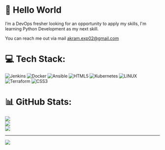 # 💫 Hello World
I’m a DevOps fresher looking for an opportunity to apply my skills, I'm learning Python Development as my next skill.

You can reach me out via mail akram.exp02@gmail.com

# 💻 Tech Stack:
![Jenkins](https://img.shields.io/badge/jenkins-%232C5263.svg?style=for-the-badge&logo=jenkins&logoColor=white) ![Docker](https://img.shields.io/badge/docker-%230db7ed.svg?style=for-the-badge&logo=docker&logoColor=white) ![Ansible](https://img.shields.io/badge/ansible-%231A1918.svg?style=for-the-badge&logo=ansible&logoColor=white) ![HTML5](https://img.shields.io/badge/html5-%23E34F26.svg?style=for-the-badge&logo=html5&logoColor=white) ![Kubernetes](https://img.shields.io/badge/kubernetes-%23326ce5.svg?style=for-the-badge&logo=kubernetes&logoColor=white) ![LINUX](https://img.shields.io/badge/Linux-FCC624?style=for-the-badge&logo=linux&logoColor=black) ![Terraform](https://img.shields.io/badge/terraform-%235835CC.svg?style=for-the-badge&logo=terraform&logoColor=white) ![CSS3](https://img.shields.io/badge/css3-%231572B6.svg?style=for-the-badge&logo=css3&logoColor=white)
# 📊 GitHub Stats:
![](https://github-readme-stats.vercel.app/api?username=akramexp&theme=dark&hide_border=false&include_all_commits=false&count_private=false)<br/>
![](https://github-readme-streak-stats.herokuapp.com/?user=akramexp&theme=dark&hide_border=false)<br/>
![](https://github-readme-stats.vercel.app/api/top-langs/?username=akramexp&theme=dark&hide_border=false&include_all_commits=false&count_private=false&layout=compact)

---
[![](https://visitcount.itsvg.in/api?id=akramexp&icon=0&color=0)](https://visitcount.itsvg.in)

<!-- Proudly created with GPRM ( https://gprm.itsvg.in ) -->
